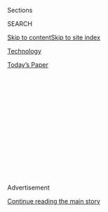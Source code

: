 <div id="app">

<div>

<div>

<div>

<div class="NYTAppHideMasthead css-1q2w90k e1suatyy0">

<div class="section css-ui9rw0 e1suatyy2">

<div class="css-eph4ug er09x8g0">

<div class="css-6n7j50">

</div>

<span class="css-1dv1kvn">Sections</span>

<div class="css-10488qs">

<span class="css-1dv1kvn">SEARCH</span>

</div>

[Skip to content](#site-content)[Skip to site
index](#site-index)

</div>

<div id="masthead-section-label" class="css-1wr3we4 eaxe0e00">

[Technology](https://www.nytimes.com/section/technology)

</div>

<div class="css-10698na e1huz5gh0">

</div>

</div>

<div id="masthead-bar-one" class="section hasLinks css-15hmgas e1csuq9d3">

<div class="css-uqyvli e1csuq9d0">

</div>

<div class="css-1uqjmks e1csuq9d1">

</div>

<div class="css-9e9ivx">

[](https://myaccount.nytimes.com/auth/login?response_type=cookie&client_id=vi)

</div>

<div class="css-1bvtpon e1csuq9d2">

[Today’s
Paper](https://www.nytimes.com/section/todayspaper)

</div>

</div>

</div>

</div>

<div data-aria-hidden="false">

<div id="site-content" data-role="main">

<div>

<div class="css-1aor85t" style="opacity:0.000000001;z-index:-1;visibility:hidden">

<div class="css-1hqnpie">

<div class="css-epjblv">

<span class="css-17xtcya">[Technology](/section/technology)</span><span class="css-x15j1o">|</span><span class="css-fwqvlz">Chinese
Tech Company Blocked From Buying American
Components</span>

</div>

<div class="css-k008qs">

<div class="css-1iwv8en">

<span class="css-18z7m18"></span>

<div>

</div>

</div>

<span class="css-1n6z4y">https://nyti.ms/2qEDUX4</span>

<div class="css-1705lsu">

<div class="css-4xjgmj">

<div class="css-4skfbu" data-role="toolbar" data-aria-label="Social Media Share buttons, Save button, and Comments Panel with current comment count" data-testid="share-tools">

  - 
  - 
  - 
  - 
    
    <div class="css-6n7j50">
    
    </div>

  - 

</div>

</div>

</div>

</div>

</div>

</div>

<div id="NYT_TOP_BANNER_REGION" class="css-13pd83m">

</div>

<div id="top-wrapper" class="css-1sy8kpn">

<div id="top-slug" class="css-l9onyx">

Advertisement

</div>

[Continue reading the main
story](#after-top)

<div class="ad top-wrapper" style="text-align:center;height:100%;display:block;min-height:250px">

<div id="top" class="place-ad" data-position="top" data-size-key="top">

</div>

</div>

<div id="after-top">

</div>

</div>

<div id="sponsor-wrapper" class="css-1hyfx7x">

<div id="sponsor-slug" class="css-19vbshk">

Supported by

</div>

[Continue reading the main
story](#after-sponsor)

<div id="sponsor" class="ad sponsor-wrapper" style="text-align:center;height:100%;display:block">

</div>

<div id="after-sponsor">

</div>

</div>

<div class="css-1vkm6nb ehdk2mb0">

# Chinese Tech Company Blocked From Buying American Components

</div>

<div class="css-79elbk" data-testid="photoviewer-wrapper">

<div class="css-z3e15g" data-testid="photoviewer-wrapper-hidden">

</div>

<div class="css-1a48zt4 ehw59r15" data-testid="photoviewer-children">

![<span class="css-16f3y1r e13ogyst0" data-aria-hidden="true">The
Commerce Department’s move has effectively locked out ZTE from American
technology for seven
years.</span><span class="css-cnj6d5 e1z0qqy90" itemprop="copyrightHolder"><span class="css-1ly73wi e1tej78p0">Credit...</span><span><span>Lluis
Gene/Agence France-Presse — Getty
Images</span></span></span>](https://static01.nyt.com/images/2018/04/17/business/17dc-zte-1/merlin_134629200_93e43de3-365a-4c81-b6f1-8ba58f019e8e-articleLarge.jpg?quality=75&auto=webp&disable=upscale)

</div>

</div>

<div class="css-xt80pu e12qa4dv0">

<div class="css-18e8msd">

<div class="css-vp77d3 epjyd6m0">

<div class="css-1baulvz">

By [<span class="css-1baulvz" itemprop="name">Paul
Mozur</span>](https://www.nytimes.com/by/paul-mozur) and
[<span class="css-1baulvz last-byline" itemprop="name">Ana
Swanson</span>](https://www.nytimes.com/by/ana-swanson)

</div>

</div>

  - April 16,
    2018

  - 
    
    <div class="css-4xjgmj">
    
    <div class="css-d8bdto" data-role="toolbar" data-aria-label="Social Media Share buttons, Save button, and Comments Panel with current comment count" data-testid="share-tools">
    
      - 
      - 
      - 
      - 
        
        <div class="css-6n7j50">
        
        </div>
    
      - 
    
    </div>
    
    </div>

</div>

<div class="css-tk9fsr">

[阅读简体中文版](http://cn.nytimes.com/technology/20180417/chinese-tech-company-blocked-from-buying-american-components/ "Read in Simplified Chinese")[閱讀繁體中文版](http://cn.nytimes.com/technology/20180417/chinese-tech-company-blocked-from-buying-american-components/zh-hant/ "Read in Traditional Chinese")

</div>

</div>

<div class="section meteredContent css-1r7ky0e" name="articleBody" itemprop="articleBody">

<div class="css-1fanzo5 StoryBodyCompanionColumn">

<div class="css-53u6y8">

SHANGHAI — China’s second-largest maker of telecommunications equipment
will not be able to use components made in the United States after the
Commerce Department said it failed to punish employees who violated
American sanctions against Iran and North Korea.

The [ban announced
Monday](https://www.commerce.gov/sites/commerce.gov/files/zte_denial_order.pdf),
which effectively locks the company, ZTE Corporation, out of American
technology for seven years, is a blow to one of China’s few truly
international technology suppliers.

ZTE’s products for the infrastructure of telecommunications networks, as
well as its smartphones, use an array of American parts, like
microprocessors from the chip maker Qualcomm, glass made by Corning and
sound technology from San Francisco-based Dolby.

In a call with reporters on Monday, a senior Commerce Department
official said the action was not connected to a broader intellectual
property investigation into China.

</div>

</div>

<div class="css-1fanzo5 StoryBodyCompanionColumn">

<div class="css-53u6y8">

But the tough restrictions on ZTE may be perceived as a new salvo in a
deepening economic conflict between the United States and China as the
Trump administration and the Chinese government trade threats of
increased tariffs on everything from washing machines to soy beans. The
Trump administration’s move to counter what it terms unfair trade
practices by China has prompted threats of hundreds of billions of
dollars in tariffs on products that travel between the two countries.

That trade clash now centers heavily on cutting-edge technology. The
Trump administration accuses China of using coercion and illicit means
to obtain American technology. In particular, it has criticized an
industrial plan known as Made in China 2025 that seeks to make China a
world leader in industries like robotics, electric cars and medical
devices.

In a bid to stop China from dominating these industries, the White House
has proposed limiting American exports of semiconductors and advanced
machinery to the country. That could happen through new investment
restrictions, which are set to be announced in the coming months.

While China has long been viewed as the lower-cost producer for
technology companies in the United States, it has in recent years gained
considerable ground in areas like artificial intelligence. Last year,
China unveiled a plan to [become the world leader in artificial
intelligence](https://www.nytimes.com/2018/02/12/technology/china-trump-artificial-intelligence.html)and
create an industry worth $150 billion to its economy by 2030.

</div>

</div>

<div class="css-1fanzo5 StoryBodyCompanionColumn">

<div class="css-53u6y8">

In a Twitter post Monday morning, President Trump also took aim at
China, accusing the country of devaluing its currency.

</div>

</div>

<div class="css-cfo9c3">

</div>

<div class="css-1fanzo5 StoryBodyCompanionColumn">

<div class="css-53u6y8">

The president’s criticism contradicted [a report released just three
days
earlier](https://www.nytimes.com/2018/04/13/us/politics/trump-china-currency-manipulator.html)
by the Treasury Department that scolded China for its lack of progress
in reducing the bilateral trade deficit with the United States, but did
not find that it was improperly devaluing its currency.

China, the Treasury report said, has allowed its currency to appreciate
only gradually, and “the distortion in the global trading system
resulting from China’s currency policy over this period imposed
significant and long-lasting hardship on American workers and
companies.”

ZTE representatives could not be reached for comment.

ZTE’s troubles with the American government predate recent tensions.
Last year, the [Chinese company agreed to pay $1.19 billion in
fines](https://www.nytimes.com/2017/03/07/technology/zte-china-fine.html)in
a settlement that followed a multiyear investigation into claims that
the company sold electronics to Iran and North Korea, a violation of
economic sanctions imposed by the United States against the countries.

Before the settlement, the Commerce Department had provided two internal
ZTE documents to bolster its case.

One, from 2011 and signed by several senior ZTE executives, detailed how
the company had “ongoing projects in all five major embargoed countries
— Iran, Sudan, North Korea, Syria and Cuba.” Another document, in a
complex flow chart, laid out a method for circumventing United States
export controls.

</div>

</div>

<div class="css-1fanzo5 StoryBodyCompanionColumn">

<div class="css-53u6y8">

The 2017 settlement, which did not block ZTE from buying technology made
in the United States, appeared to be a reprieve for the Chinese tech
company.

But the Commerce Department said Monday that ZTE had violated the terms
of the earlier agreement by making false statements to the United States
government. ZTE did not take a number of actions that it said it had:
the company did not reprimand employees involved in the banned sales and
did not cancel their bonuses.

“ZTE misled the Department of Commerce,” Wilbur Ross, the commerce
secretary, said in a statement. “Insead of reprimanding ZTE staff and
senior management, ZTE rewarded them. This egregious behavior cannot be
ignored.”

The department said it would reinstate the limits on the company that
the 2017 settlement had set aside.

Without access to key components from companies in the United States,
ZTE’s smartphones will likely have to be redesigned. Even if new
suppliers can be found, the transition will represent a significant
disruption to production of the company’s phones.

The ban also comes at a bad time for ZTE. Revenue from the expansion of
Chinese 4G cellular networks has slowed, and its smartphone business
faces major competition from new Chinese handset makers, as well as its
much larger Chinese rival, Huawei.

Huawei also faces an investigation into whether it broke sanctions on
Cuba, Iran, Sudan and Syria, [The New York Times has
reported](https://www.nytimes.com/2017/04/26/business/huawei-investigation-sanctions-subpoena.html).
Huawei has long been suspected of committing espionage for China. In
January, [AT\&T abruptly pulled out of a
deal](https://www.nytimes.com/2018/01/24/technology/personaltech/huawei-mate-10-pro-smartphone-review.html)
to carry Huawei’s top-of-the-line smartphone, appearing to bend to
pressure from Washington over security concerns.

</div>

</div>

<div class="css-1fanzo5 StoryBodyCompanionColumn">

<div class="css-53u6y8">

With the United States increasingly focused on barring China from
accessing its high-tech products through tariffs and investment
restrictions, the new punishment for the Chinese company could be viewed
as an escalation.

In response to the initial settlement, ZTE said it had strengthened its
compliance policies and changed its top management.

“ZTE acknowledges the mistakes it made, takes responsibility for them
and remains committed to positive change in the company,” said Zhao
Xianming, chairman and chief executive of ZTE, in a statement last year.

</div>

</div>

</div>

<div>

</div>

<div>

</div>

<div>

</div>

<div>

<div id="bottom-wrapper" class="css-1ede5it">

<div id="bottom-slug" class="css-l9onyx">

Advertisement

</div>

[Continue reading the main
story](#after-bottom)

<div id="bottom" class="ad bottom-wrapper" style="text-align:center;height:100%;display:block;min-height:90px">

</div>

<div id="after-bottom">

</div>

</div>

</div>

</div>

</div>

## Site Index

<div>

</div>

## Site Information Navigation

  - [© <span>2020</span> <span>The New York Times
    Company</span>](https://help.nytimes.com/hc/en-us/articles/115014792127-Copyright-notice)

<!-- end list -->

  - [NYTCo](https://www.nytco.com/)
  - [Contact
    Us](https://help.nytimes.com/hc/en-us/articles/115015385887-Contact-Us)
  - [Work with us](https://www.nytco.com/careers/)
  - [Advertise](https://nytmediakit.com/)
  - [T Brand Studio](http://www.tbrandstudio.com/)
  - [Your Ad
    Choices](https://www.nytimes.com/privacy/cookie-policy#how-do-i-manage-trackers)
  - [Privacy](https://www.nytimes.com/privacy)
  - [Terms of
    Service](https://help.nytimes.com/hc/en-us/articles/115014893428-Terms-of-service)
  - [Terms of
    Sale](https://help.nytimes.com/hc/en-us/articles/115014893968-Terms-of-sale)
  - [Site
    Map](https://spiderbites.nytimes.com)
  - [Help](https://help.nytimes.com/hc/en-us)
  - [Subscriptions](https://www.nytimes.com/subscription?campaignId=37WXW)

</div>

</div>

</div>

</div>
